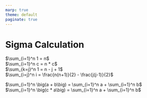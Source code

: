 ```yaml
---
marp: true
theme: default
paginate: true
---
```

# Sigma Calculation

$\sum_{i=1}^n 1 = n$ <br>
$\sum_{i=1}^n c = n * c$ <br>
$\sum_{k=j}^n 1 = n - j + 1$ <br>
$\sum_{i=j}^n i = \frac{n(n+1)}{2} - \frac{j(j-1)}{2}$

$\sum_{i=1}^n \big(a + b\big) = \sum_{i=1}^n a + \sum_{i=1}^n b$
$\sum_{i=1}^n \big(c * a\big) = \sum_{i=1}^n a + \sum_{i=1}^n b$

